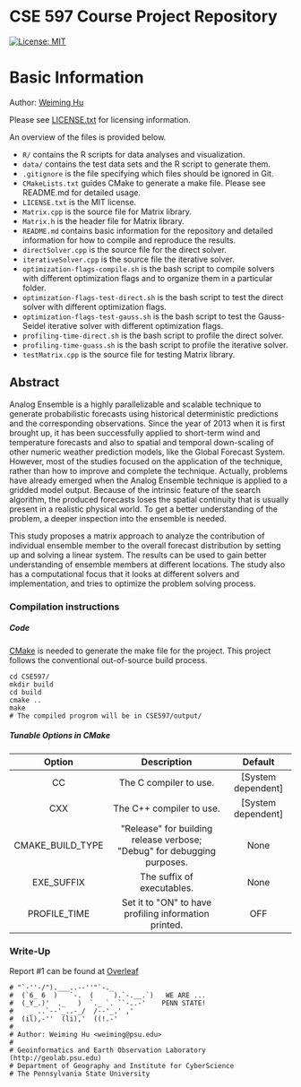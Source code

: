 # CSE 597 Course Project Repository

[![License: MIT](https://img.shields.io/badge/License-MIT-yellow.svg)](https://opensource.org/licenses/MIT)

# Basic Information

Author: [Weiming Hu](weiming.ddns.net)

Please see [LICENSE.txt](https://github.com/Weiming-Hu/CSE597/blob/master/LICENSE.txt) for licensing information.

An overview of the files is provided below.

- `R/` contains the R scripts for data analyses and visualization.
- `data/` contains the test data sets and the R script to generate them.
- `.gitignore` is the file specifying which files should be ignored in Git.
- `CMakeLists.txt` guides CMake to generate a make file. Please see README.md for detailed usage.
- `LICENSE.txt` is the MIT license.
- `Matrix.cpp` is the source file for Matrix library.
- `Matrix.h` is the header file for Matrix library.
- `README.md` contains basic information for the repository and detailed information for how to compile and reproduce the results.
- `directSolver.cpp` is the source file for the direct solver.
- `iterativeSolver.cpp` is the source file the iterative solver.
- `optimization-flags-compile.sh` is the bash script to compile solvers with different optimization flags and to organize them in a particular folder.
- `optimization-flags-test-direct.sh` is the bash script to test the direct solver with different optimization flags.
- `optimization-flags-test-gauss.sh` is the bash script to test the Gauss-Seidel iterative solver with different optimization flags.
- `profiling-time-direct.sh` is the bash script to profile the direct solver.
- `profiling-time-guass.sh` is the bash script to profile the iterative solver.
- `testMatrix.cpp` is the source file for testing Matrix library.

## Abstract

Analog Ensemble is a highly parallelizable and scalable technique to generate probabilistic forecasts using historical deterministic predictions and the corresponding observations. Since the year of 2013 when it is first brought up, it has been successfully applied to short-term wind and temperature forecasts and also to spatial and temporal down-scaling of other numeric weather prediction models, like the Global Forecast System. However, most of the studies focused on the application of the technique, rather than how to improve and complete the technique. Actually, problems have already emerged when the Analog Ensemble technique is applied to a gridded model output. Because of the intrinsic feature of the search algorithm, the produced forecasts loses the spatial continuity that is usually present in a realistic physical world. To get a better understanding of the problem, a deeper inspection into the ensemble is needed.

This study proposes a matrix approach to analyze the contribution of individual ensemble member to the overall forecast distribution by setting up and solving a linear system. The results can be used to gain better understanding of ensemble members at different locations. The study also has a computational focus that it looks at different solvers and implementation, and tries to optimize the problem solving process.

### Compilation instructions

##### Code

[CMake](https://cmake.org/) is needed to generate the make file for the project. This project follows the conventional out-of-source build process.

```
cd CSE597/
mkdir build
cd build
cmake ..
make
# The compiled progrom will be in CSE597/output/
```

##### Tunable Options in CMake

|       Option       |                               Description                               |       Default      |
|:------------------:|:-----------------------------------------------------------------------:|:------------------:|
|         CC         |                          The C compiler to use.                         | [System dependent] |
|         CXX        |                         The C++ compiler to use.                        | [System dependent] |
| CMAKE\_BUILD\_TYPE | "Release" for building release verbose; "Debug" for debugging purposes. |        None        |
|     EXE\_SUFFIX    |                        The suffix of executables.                       |        None        |
|    PROFILE\_TIME   |          Set it to "ON" to have profiling information printed.          |         OFF        |


### Write-Up

Report #1 can be found at [Overleaf](https://v2.overleaf.com/project/5b8dbf5764a73d48a03b6064)

```
# "`-''-/").___..--''"`-._
#  (`6_ 6  )   `-.  (     ).`-.__.`)   WE ARE ...
#  (_Y_.)'  ._   )  `._ `. ``-..-'    PENN STATE!
#    _ ..`--'_..-_/  /--'_.' ,'
#  (il),-''  (li),'  ((!.-'
# 
# Author: Weiming Hu <weiming@psu.edu>
#         
# Geoinformatics and Earth Observation Laboratory (http://geolab.psu.edu)
# Department of Geography and Institute for CyberScience
# The Pennsylvania State University
```
